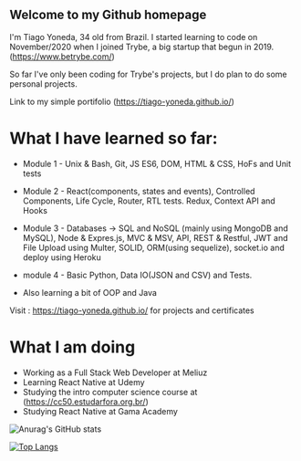 ## Welcome to my Github homepage

I'm Tiago Yoneda, 34 old from Brazil.
I started learning to code on November/2020 when I joined Trybe, a big startup that begun in 2019. (https://www.betrybe.com/)

So far I've only been coding for Trybe's projects, but I do plan to do some personal projects.

Link to my simple portifolio (https://tiago-yoneda.github.io/)

# What I have learned so far:
 - Module 1 - Unix & Bash, Git, JS ES6, DOM, HTML & CSS, HoFs and Unit tests

 - Module 2 - React(components, states and events), Controlled Components, Life Cycle, Router, RTL tests. Redux, Context API and Hooks

 - Module 3 - Databases -> SQL and NoSQL (mainly using MongoDB and MySQL), Node & Expres.js, MVC & MSV, API, REST & Restful, JWT and File Upload using Multer, SOLID, ORM(using sequelize), socket.io and deploy using Heroku
 
 - module 4 - Basic Python, Data IO(JSON and CSV) and Tests.
 
 - Also learning a bit of OOP and Java

Visit : https://tiago-yoneda.github.io/ for projects and certificates

# What I am doing

- Working as a Full Stack Web Developer at Meliuz
- Learning React Native at Udemy
- Studying the intro computer science course at (https://cc50.estudarfora.org.br/)
- Studying React Native at Gama Academy

![Anurag's GitHub stats](https://github-readme-stats.vercel.app/api?username=tiago-yoneda&show_icons=true&theme=gotham)

[![Top Langs](https://github-readme-stats.vercel.app/api/top-langs/?username=tiago-yoneda)](https://github.com/tiago-yoneda/github-readme-stats)
<!--
**tiago-yoneda/tiago-yoneda** is a ✨ _special_ ✨ repository because its `README.md` (this file) appears on your GitHub profile.

Here are some ideas to get you started:

- 🔭 I’m currently working on ...
- 🌱 I’m currently learning ...
- 👯 I’m looking to collaborate on ...
- 🤔 I’m looking for help with ...
- 💬 Ask me about ...
- 📫 How to reach me: ...
- 😄 Pronouns: ...
- ⚡ Fun fact: ...
-->
